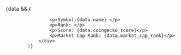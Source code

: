  {data && (
                <div className="mt-4 border-2 border-blue-400 p-5">

                    <p>Symbol:{data.name} </p>
                    <p>Rank: </p>
                    <p>Score: {data.coingecko_score}</p>
                    <p>Market Cap Rank: {data.market_cap_rank}</p>
                </div>
            )}